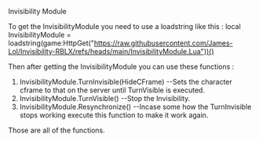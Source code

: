 Invisibility Module

To get the InvisibilityModule you need to use a loadstring like this :
local InvisibilityModule = loadstring(game:HttpGet("https://raw.githubusercontent.com/James-Lol/Invisibility-RBLX/refs/heads/main/InvisibilityModule.Lua"))()

Then after getting the InvisibilityModule you can use these functions :

1. InvisibilityModule.TurnInvisible(HideCFrame) --Sets the character cframe to that on the server until TurnVisible is executed.
2. InvisibilityModule.TurnVisible() --Stop the Invisibility.
3. InvisibilityModule.Resynchronize() --Incase some how the TurnInvisible stops working execute this function to make it work again.

Those are all of the functions.
